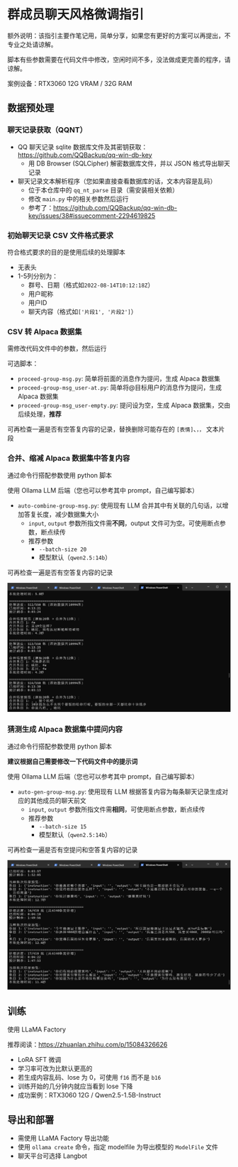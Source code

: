 # 群成员聊天风格微调指引

额外说明：该指引主要作笔记用，简单分享，如果您有更好的方案可以再提出，不专业之处请谅解。

脚本有些参数需要在代码文件中修改，空闲时间不多，没法做成更完善的程序，请谅解。

案例设备：RTX3060 12G VRAM / 32G RAM

## 数据预处理

### 聊天记录获取（QQNT）

- QQ 聊天记录 sqlite 数据库文件及其密钥获取：https://github.com/QQBackup/qq-win-db-key
  - 用 DB Browser (SQLCipher) 解密数据库文件，并以 JSON 格式导出聊天记录
- 聊天记录文本解析程序（您如果直接查看数据库的话，文本内容是乱码）
  - 位于本仓库中的 `qq_nt_parse` 目录（需安装相关依赖）
  - 修改 `main.py` 中的相关参数然后运行
  - 参考了：https://github.com/QQBackup/qq-win-db-key/issues/38#issuecomment-2294619825

### 初始聊天记录 CSV 文件格式要求

符合格式要求的目的是使用后续的处理脚本

- 无表头
- 1-5列分别为：
  - 群号、日期（格式如`2022-08-14T10:12:18Z`）
  - 用户昵称
  - 用户ID
  - 聊天内容（格式如`['片段1', '片段2']`）

### CSV 转 Alpaca 数据集

需修改代码文件中的参数，然后运行

可选脚本：
- `proceed-group-msg.py`: 简单将前面的消息作为提问，生成 Alpaca 数据集
- `proceed-group-msg_user-at.py`: 简单将@目标用户的消息作为提问，生成 Alpaca 数据集
- `proceed-group-msg_user-empty.py`: 提问设为空，生成 Alpaca 数据集，交由后续处理，**推荐**

可再检查一遍是否有空答复内容的记录，替换删除可能存在的 `[表情]`、`，，` 文本片段

### 合并、缩减 Alpaca 数据集中答复内容

通过命令行搭配参数使用 python 脚本

使用 Ollama LLM 后端（您也可以参考其中 prompt，自己编写脚本）

- `auto-combine-group-msg.py`: 使用现有 LLM 合并其中有关联的几句话，以增加答复长度，减少数据集大小
  - `input`, `output` 参数所指文件需**不同**，output 文件可为空。可使用断点参数，断点续传
  - 推荐参数
    - `--batch-size 20`
    - 模型默认（`qwen2.5:14b`）

可再检查一遍是否有空答复内容的记录

![预览](imgs/auto-combine.png)

### 猜测生成 Alpaca 数据集中提问内容

通过命令行搭配参数使用 python 脚本

**建议根据自己需要修改一下代码文件中的提示词**

使用 Ollama LLM 后端（您也可以参考其中 prompt，自己编写脚本）

- `auto-gen-group-msg.py`: 使用现有 LLM 根据答复内容为每条聊天记录生成对应的其他成员的聊天前文
  - `input`, `output` 参数所指文件需**相同**，可使用断点参数，断点续传
  - 推荐参数
    - `--batch-size 15`
    - 模型默认（`qwen2.5:14b`）

可再检查一遍是否有空提问和空答复内容的记录

![预览](imgs/auto-gen.png)

## 训练

使用 LLaMA Factory

推荐阅读：https://zhuanlan.zhihu.com/p/15084326626

- LoRA SFT 微调
- 学习率可改为比默认更高的
- 若生成内容乱码、lose 为 0，可使用 `f16` 而不是 `b16`
- 训练开始的几分钟内就应当看到 lose 下降
- 成功案例：RTX3060 12G / Qwen2.5-1.5B-Instruct

## 导出和部署

- 需使用 LLaMA Factory 导出功能
- 使用 `ollama create` 命令，指定 modelfile 为导出模型的 `ModelFile` 文件
- 聊天平台可选择 Langbot
